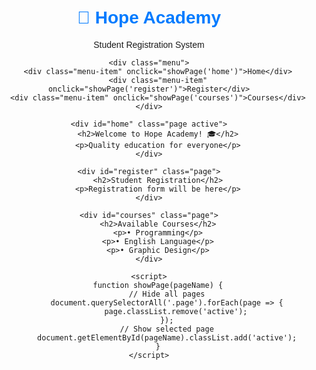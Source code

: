 <!DOCTYPE html>
<html>
<head>
    <title>Hope Academy Registration</title>
    <style>
        body { 
            font-family: Arial, sans-serif; 
            padding: 20px; 
            text-align: center; 
        }
        .menu { 
            display: flex; 
            justify-content: space-around; 
            margin: 30px 0; 
        }
        .menu-item { 
            padding: 15px; 
            background: #007bff; 
            color: white; 
            border-radius: 10px; 
            cursor: pointer;
        }
        .page { 
            display: none; 
            padding: 20px;
        }
        .active { 
            display: block; 
        }
        h1 { color: #007bff; }
    </style>
</head>
<body>
    <h1>🏫 Hope Academy</h1>
    <p>Student Registration System</p>
    
    <div class="menu">
        <div class="menu-item" onclick="showPage('home')">Home</div>
        <div class="menu-item" onclick="showPage('register')">Register</div>
        <div class="menu-item" onclick="showPage('courses')">Courses</div>
    </div>

    <div id="home" class="page active">
        <h2>Welcome to Hope Academy! 🎓</h2>
        <p>Quality education for everyone</p>
    </div>

    <div id="register" class="page">
        <h2>Student Registration</h2>
        <p>Registration form will be here</p>
    </div>

    <div id="courses" class="page">
        <h2>Available Courses</h2>
        <p>• Programming</p>
        <p>• English Language</p>
        <p>• Graphic Design</p>
    </div>

    <script>
        function showPage(pageName) {
            // Hide all pages
            document.querySelectorAll('.page').forEach(page => {
                page.classList.remove('active');
            });
            // Show selected page
            document.getElementById(pageName).classList.add('active');
        }
    </script>
</body>
</html>
